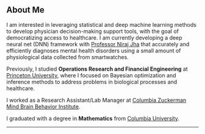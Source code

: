 ## About Me 

I am interested in leveraging statistical and deep machine learning methods to develop physician decision-making support tools, with the goal of democratizing access to healthcare. I am currently developing a deep neural net (DNN) framework with [Professor Niraj Jha](https://ece.princeton.edu/people/niraj-jha) that accurately and efficiently diagnoses mental health disorders using a small amount of physiological data collected from smartwatches.

Previously, I studied **Operations Research and Financial Engineering** at [Princeton University](https://www.princeton.edu), where I focused on Bayesian optimization and inference methods to address problems in biological processes and healthcare.

I worked as a Research Assistant/Lab Manager at [Columbia Zuckerman Mind Brain Behavior Institute]("https://zuckermaninstitute.columbia.edu/).

I graduated with a degree in **Mathematics** from [Columbia University](https://www.math.columbia.edu/).

---

